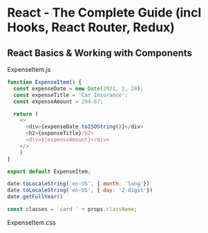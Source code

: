 # React - The Complete Guide (incl Hooks, React Router, Redux)

## React Basics & Working with Components
ExpenseItem.js 
```js 
function ExpenseItem() {
  const expenseDate = new Date(2021, 2, 28);
  const expenseTitle = 'Car Insurance';
  const expenseAmount = 294.67;

  return (
    <>
      <div>{expenseDate.toISOString()}</div>
      <h2>{expenseTitle}/h2>
      <div>${expenseAmount}</div>
    </>
    )
}

export default ExpenseItem;

date.toLocaleString('en-US', { month: 'long'})
date.toLocaleString('en-US', { day: '2-digit'})
date.getFullYear()

const classes = 'card ' + props.className;
```
ExpenseItem.css
